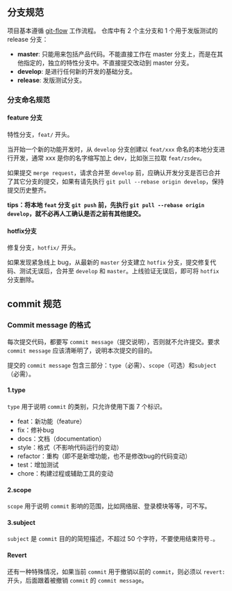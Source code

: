 ## 分支规范
项目基本遵循 [git-flow](https://www.git-tower.com/learn/git/ebook/cn/command-line/advanced-topics/git-flow) 工作流程。
仓库中有 2 个主分支和 1 个用于发版测试的 release 分支：

* **master**: 只能用来包括产品代码。不能直接工作在 master 分支上，而是在其他指定的，独立的特性分支中。不直接提交改动到 master 分支。
* **develop**: 是进行任何新的开发的基础分支。
* **release**: 发版测试分支。

### 分支命名规范
#### feature 分支
特性分支，`feat/` 开头。

当开始一个新的功能开发时，从 `develop` 分支创建以 `feat/xxx` 命名的本地分支进行开发，通常 xxx 是你的名字缩写加上 dev，比如张三拉取 `feat/zsdev`。

如果提交 `merge request`，请求合并至 `develop` 前，应确认开发分支是否已合并了其它分支的提交，如果有请先执行 `git pull --rebase origin develop`，保持提交历史整齐。

**tips：将本地 `feat` 分支 `git push` 前，先执行 `git pull --rebase origin develop`，就不必再人工确认是否之前有其他提交。**

#### hotfix分支
修复分支，`hotfix/` 开头。

如果发现紧急线上 bug，从最新的 `master` 分支建立 `hotfix` 分支，提交修复代码、测试无误后，合并至 `develop` 和 `master`。上线验证无误后，即可将 `hotfix` 分支删除。

## commit 规范
### Commit message 的格式
每次提交代码，都要写 `commit message`（提交说明），否则就不允许提交。要求 `commit message` 应该清晰明了，说明本次提交的目的。

提交的 `commit message` 包含三部分：`type`（必需）、`scope`（可选）和`subject`（必需）。

#### 1.type
`type` 用于说明 `commit` 的类别，只允许使用下面 7 个标识。

* feat：新功能（feature）
* fix：修补bug
* docs：文档（documentation）
* style：格式（不影响代码运行的变动）
* refactor：重构（即不是新增功能，也不是修改bug的代码变动）
* test：增加测试
* chore：构建过程或辅助工具的变动

#### 2.scope
`scope` 用于说明 `commit` 影响的范围，比如网络层、登录模块等等，可不写。

#### 3.subject
`subject` 是 `commit` 目的的简短描述，不超过 50 个字符，不要使用结束符号`.`。

#### Revert
还有一种特殊情况，如果当前 `commit` 用于撤销以前的 `commit`，则必须以 `revert:` 开头，后面跟着被撤销 `commit` 的 `commit message`。
